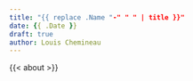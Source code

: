 ```yaml
---
title: "{{ replace .Name "-" " " | title }}"
date: {{ .Date }}
draft: true
author: Louis Chemineau
---
```


{{< about >}}
